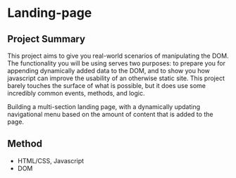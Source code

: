 # Landing-page
## Project Summary
This project aims to give you real-world scenarios of manipulating the DOM. The functionality you will be using serves two purposes: to prepare
you for appending dynamically added data to the DOM, and to show you how javascript can improve the usability of an otherwise static site. This
project barely touches the surface of what is possible, but it does use some incredibly common events, methods, and logic.

Building a multi-section landing page, with a dynamically updating navigational menu based on the amount of content
that is added to the page.

## Method
- HTML/CSS, Javascript
- DOM
